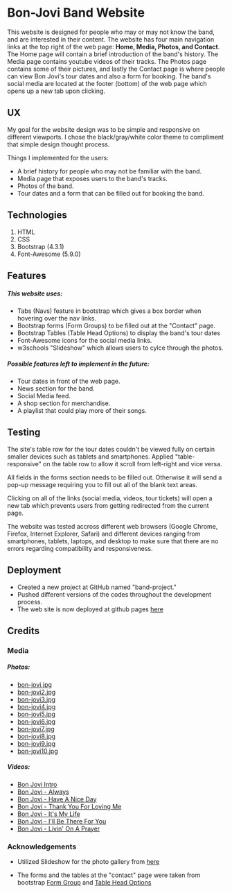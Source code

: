 # Bon-Jovi Band Website

This website is designed for people who may or may not know the band, and are interested in their content. 
The website has four main navigation links at the top right of the web page: <b>Home,
Media, Photos, and Contact</b>. The Home page will contain a brief introduction of the band's history. The Media page
contains youtube videos of their tracks. The Photos page contains some of their pictures, and lastly the Contact page 
is where people can view Bon Jovi's tour dates and also a form for booking. The band's social media are located at the footer (bottom)
of the web page which opens up a new tab upon clicking.

## UX

My goal for the website design was to be simple and responsive on different viewports. I chose the 
black/gray/white color theme to compliment that simple design thought process. 

Things I implemented for the users: 

- A brief history for people who may not be familiar with the band.
- Media page that exposes users to the band's tracks.
- Photos of the band.
- Tour dates and a form that can be filled out for booking the band.

## Technologies

1. HTML
2. CSS
3. Bootstrap (4.3.1)
4. Font-Awesome (5.9.0)

## Features

##### This website uses:

- Tabs (Navs) feature in bootstrap which gives a box border when
hovering over the nav links.
- Bootstrap forms (Form Groups) to be filled out at the "Contact" page.
- Bootstrap Tables (Table Head Options) to display the band's tour dates
- Font-Awesome icons for the social media links.  
- w3schools "Slideshow"  which allows users to cylce through the photos.

##### Possible features left to implement in the future:

-  Tour dates in front of the web page.
-  News section for the band.
-  Social Media feed.
-  A shop section for merchandise.
-  A playlist that could play more of their songs.

## Testing

The site's table row for the tour dates couldn't be viewed fully on certain smaller devices such as tablets and smartphones.
Applied "table-responsive" on the table row to allow it scroll from left-right and vice versa. 

All fields in the forms section needs to be filled out. Otherwise it will send a pop-up message requiring you 
to fill out all of the blank text areas.

Clicking on all of the links (social media, videos, tour tickets) will open a new tab which prevents users from getting redirected from the current page.

The website was tested accross different web browsers (Google Chrome, Firefox, Internet Explorer, Safari)
and different devices ranging from smartphones, tablets, laptops, and desktop to make sure that there are
no errors regarding compatibility and responsiveness.

## Deployment 

- Created a new project at GitHub named "band-project."
- Pushed different versions of the codes throughout the development process.
- The web site is now deployed at github pages [here]()

## Credits 

### Media

##### Photos:

- [bon-jovi.jpg](https://consequenceofsound.net/wp-content/uploads/2018/02/bon-jovi.jpg?quality=80)
- [bon-jovi2.jpg](https://townsquare.media/site/295/files/2014/10/BonJovi.jpg?w=980&q=75)
- [bon-jovi3.jpg](https://townsquare.media/site/366/files/2018/04/Bon-Jovi.jpg?w=980&q=75)
- [bon-jovi4.jpg](https://img.vggcdn.net/img/cat/4798/1/37.jpg)
- [bon-jovi5.jpg](https://media.fox13news.com/media.fox13news.com/photo/2019/03/25/GettyImages_jonbonjovi_032519_1553543358966_6938690_ver1.0_1280_720.jpg)
- [bon-jovi6.jpg](https://peopledotcom.files.wordpress.com/2016/11/sambora-bon-jovi.jpg?w=2000&h=1500)
- [bon-jovi7.jpg](https://image.cnbcfm.com/api/v1/image/105162290-Bon_Jovi.jpg?v=1532563649&w=1400&h=950)
- [bon-jovi8.jpg](https://static01.nyt.com/images/2018/02/11/travel/11bonjovi/merlin_131217623_9da27f7c-3ef2-4061-8f80-75c138cfbb73-articleLarge.jpg?quality=75&auto=webp&disable=upscale)
- [bon-jovi9.jpg](https://303magazine.com/wp-content/uploads/2018/03/Bon-Jovi_MTepsic_303Mag_031-1.jpg)
- [bon-jovi10.jpg](https://www.billboard.com/files/styles/article_main_image/public/stylus/1242089-jon-bon-jovi-617-409.jpg)

##### Videos:

- [Bon Jovi Intro](https://www.youtube.com/watch?v=fQr3fZxl1A4)
- [Bon Jovi - Always](https://www.youtube.com/watch?v=TQ4Ilj4ByUs)
- [Bon Jovi - Have A Nice Day](https://www.youtube.com/watch?v=_GorjQ1K8-U)
- [Bon Jovi - Thank You For Loving Me](https://www.youtube.com/watch?v=Y8WJN0PoCPc)
- [Bon Jovi - It's My  Life](https://www.youtube.com/watch?v=B4KCdo4NYI4)
- [Bon Jovi - I'll Be There For You](https://www.youtube.com/watch?v=QeyvpzWYJh4)
- [Bon Jovi - Livin' On A Prayer](https://www.youtube.com/watch?v=YBdyc1WDlBQ)

### Acknowledgements

- Utilized Slideshow for the photo gallery from [here](https://www.w3schools.com/howto/howto_js_slideshow.asp)

- The forms and the tables at the "contact" page were taken from bootstrap [Form Group](https://getbootstrap.com/docs/4.0/components/forms/) and [Table Head Options](https://getbootstrap.com/docs/4.0/content/tables/)

